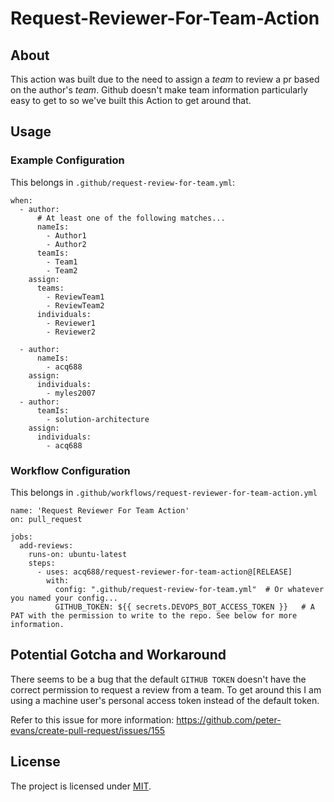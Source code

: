 # Request-Reviewer-For-Team-Action

## About
This action was built due to the need to assign a *team* to review a pr based on the author's *team*. Github doesn't make team information particularly easy to get to so we've built this Action to get around that.  

## Usage

### Example Configuration

This belongs in `.github/request-review-for-team.yml`:

```
when:
  - author:
      # At least one of the following matches...
      nameIs:
        - Author1
        - Author2
      teamIs:
        - Team1
        - Team2
    assign:
      teams:
        - ReviewTeam1
        - ReviewTeam2
      individuals:
        - Reviewer1
        - Reviewer2

  - author: 
      nameIs: 
        - acq688
    assign:
      individuals:
        - myles2007
  - author: 
      teamIs: 
        - solution-architecture
    assign:
      individuals:
        - acq688
```

### Workflow Configuration

This belongs in `.github/workflows/request-reviewer-for-team-action.yml`

```
name: 'Request Reviewer For Team Action'
on: pull_request

jobs:
  add-reviews:
    runs-on: ubuntu-latest
    steps:
      - uses: acq688/request-reviewer-for-team-action@[RELEASE]
        with:
          config: ".github/request-review-for-team.yml"  # Or whatever you named your config...
          GITHUB_TOKEN: ${{ secrets.DEVOPS_BOT_ACCESS_TOKEN }}   # A PAT with the permission to write to the repo. See below for more information.
```

## Potential Gotcha and Workaround
There seems to be a bug that the default `GITHUB TOKEN` doesn't have the correct permission to request a review from a team. To get around this I am using a machine user's personal access token instead of the default token.

Refer to this issue for more information: https://github.com/peter-evans/create-pull-request/issues/155

## License
The project is licensed under [MIT](https://github.com/acq688/Request-Reviewer-For-Team-Action/blob/master/LICENSE).
